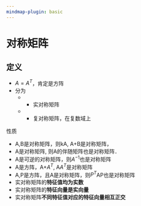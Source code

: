 ```yaml
---
mindmap-plugin: basic
---
```


# 对称矩阵

## 定义
- $A=A^T$，肯定是方阵
- 分为
	- - 实对称矩阵
	- - 复对称矩阵，在复数域上

性质
- A,B是对称矩阵，则kA, A+B是对称矩阵，
- A是对称矩阵, 则A的伴随矩阵也是对称矩阵．
-  A是可逆的对称矩阵，则$A^{-1}$也是对称矩阵
- A是方阵，A+$A^T$, A$A^T$是对称矩阵
- A,P是方阵，且A是对称矩阵，则$P^T$AP也是对称矩阵
- 实对称矩阵的**特征值均为实数**
- 实对称矩阵的**特征向量是实向量**
- 实对称矩阵**不同特征值对应的特征向量相互正交**